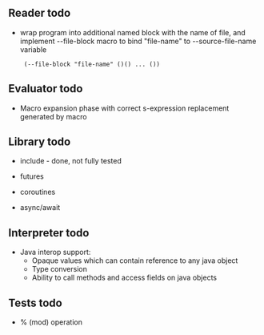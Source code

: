 Reader todo
-----------
 
 - wrap program into additional named block with the name of file, and implement --file-block macro to
   bind "file-name" to --source-file-name variable

        (--file-block "file-name" ()() ... ())
 
Evaluator todo
--------------
 
 - Macro expansion phase with correct s-expression replacement generated by macro

Library todo
------------

 - include - done, not fully tested
 
 - futures
 - coroutines
 - async/await

Interpreter todo
----------------
 - Java interop support:
    - Opaque values which can contain reference to any java object
    - Type conversion
    - Ability to call methods and access fields on java objects 
 
Tests todo
----------
 - % (mod) operation